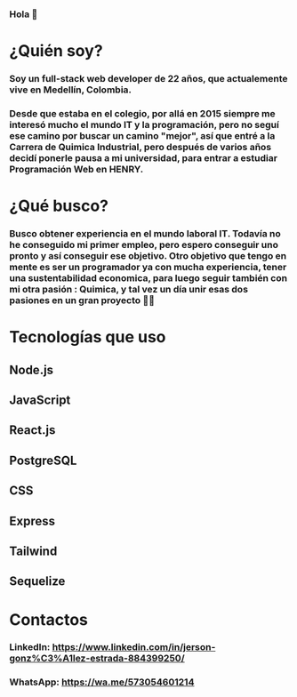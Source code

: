 ### Hola 👋

# ¿Quién soy? 
### Soy un full-stack web developer de 22 años, que actualemente vive en Medellín, Colombia.
### Desde que estaba en el colegio, por allá en 2015 siempre me interesó mucho el mundo IT y la programación, pero no seguí ese camino por buscar un camino "mejor", así que entré a la Carrera de Quimica Industrial, pero después de varios años decidí ponerle pausa a mi universidad, para entrar a estudiar Programación Web en HENRY.


# ¿Qué busco?
### Busco obtener experiencia en el mundo laboral IT. Todavía no he conseguido mi primer empleo, pero espero conseguir uno pronto y así conseguir ese objetivo. Otro objetivo que tengo en mente es ser un programador ya con mucha experiencia, tener una sustentabilidad economica, para luego seguir también con mi otra pasión : Quimica, y tal vez un día unir esas dos pasiones en un gran proyecto 👀👀

# Tecnologías que uso
## Node.js
## JavaScript
## React.js
## PostgreSQL
## CSS
## Express
## Tailwind
## Sequelize

# Contactos 

### LinkedIn: https://www.linkedin.com/in/jerson-gonz%C3%A1lez-estrada-884399250/
### WhatsApp:  https://wa.me/573054601214





<!--
**Jersitto/Jersitto** is a ✨ _special_ ✨ repository because its `README.md` (this file) appears on your GitHub profile.

Here are some ideas to get you started:

- 🔭 I’m currently working on ...
- 🌱 I’m currently learning ...
- 👯 I’m looking to collaborate on ...
- 🤔 I’m looking for help with ...
- 💬 Ask me about ...
- 📫 How to reach me: ...
- 😄 Pronouns: ...
- ⚡ Fun fact: ...
-->
